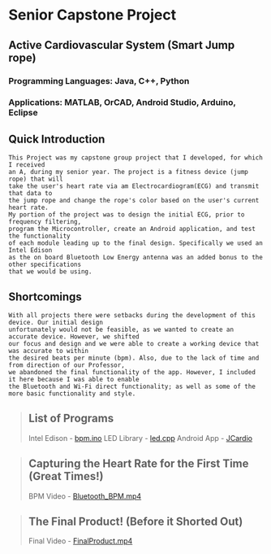 Senior Capstone Project
==========

Active Cardiovascular System (Smart Jump rope)
-----------------

### Programming Languages: Java, C++, Python
### Applications: MATLAB, OrCAD, Android Studio, Arduino, Eclipse

## Quick Introduction
	This Project was my capstone group project that I developed, for which I received
	an A, during my senior year. The project is a fitness device (jump rope) that will
	take the user's heart rate via am Electrocardiogram(ECG) and transmit that data to 
	the jump rope and change the rope's color based on the user's current heart rate.
	My portion of the project was to design the initial ECG, prior to frequency filtering,
	program the Microcontroller, create an Android application, and test the functionality
	of each module leading up to the final design. Specifically we used an Intel Edison
	as the on board Bluetooth Low Energy antenna was an added bonus to the other specifications 
	that we would be using.
	
## Shortcomings
	With all projects there were setbacks during the development of this device. Our initial design
	unfortunately would not be feasible, as we wanted to create an accurate device. However, we shifted
	our focus and design and we were able to create a working device that was accurate to within
	the desired beats per minute (bpm). Also, due to the lack of time and from direction of our Professor,
	we abandoned the final functionality of the app. However, I included it here because I was able to enable
	the Bluetooth and Wi-Fi direct functionality; as well as some of the more basic functionality and style.

> ## List of Programs
> 
> Intel Edison 	- [bpm.ino](https://github.com/amelendez2/Professional-Portfolio/blob/master/Senior%20Project/Arduino_Edison%20Programs/Latest%20Version/bpm_11_30_2014_rev_f.ino)
> LED Library  	- [led.cpp](https://github.com/amelendez2/Professional-Portfolio/blob/master/Senior%20Project/ColorLED_rev_B/ColorLED.cpp)
> Android App 	- [JCardio](https://github.com/amelendez2/Professional-Portfolio/tree/master/Senior%20Project/Android%20App/JCardio)

> ## Capturing the Heart Rate for the First Time (Great Times!)
>
> BPM Video	   	- [Bluetooth_BPM.mp4](https://github.com/amelendez2/Professional-Portfolio/blob/master/Senior%20Project/Bluetooth_BPM.mp4)

> ## The Final Product! (Before it Shorted Out)
>
> Final Video	- [FinalProduct.mp4](https://github.com/amelendez2/Professional-Portfolio/blob/master/Senior%20Project/FinalProduct.mp4)

